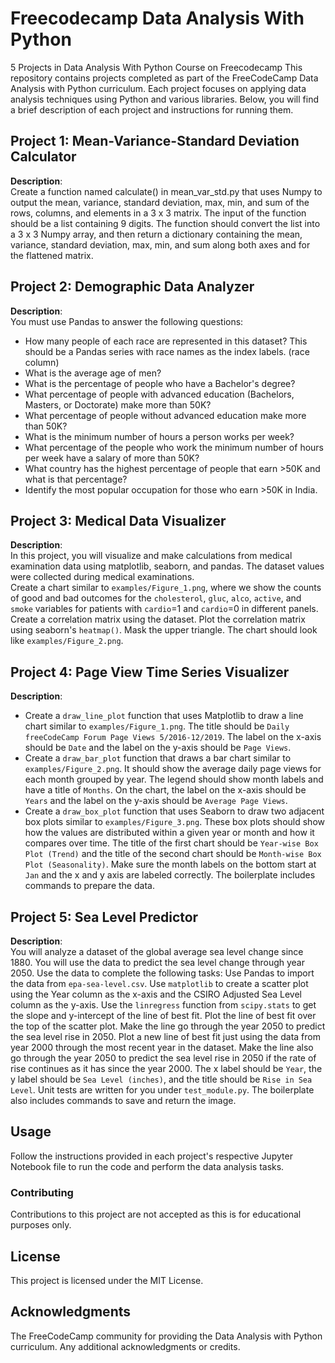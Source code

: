 # Freecodecamp Data Analysis With Python
5 Projects in Data Analysis With Python Course on Freecodecamp
This repository contains projects completed as part of the FreeCodeCamp Data Analysis with Python curriculum. Each project focuses on applying data analysis techniques using Python and various libraries. Below, you will find a brief description of each project and instructions for running them.
## Project 1: Mean-Variance-Standard Deviation Calculator
**Description**:\
Create a function named calculate() in mean_var_std.py that uses Numpy to output the mean, variance, standard deviation, max, min, and sum of the rows, columns, and elements in a 3 x 3 matrix.
The input of the function should be a list containing 9 digits. The function should convert the list into a 3 x 3 Numpy array, and then return a dictionary containing the mean, variance, standard deviation, max, min, and sum along both axes and for the flattened matrix.
## Project 2: Demographic Data Analyzer
**Description**:\
You must use Pandas to answer the following questions:
  * How many people of each race are represented in this dataset? This should be a Pandas series with race names as the index labels. (race column)
  * What is the average age of men?
  * What is the percentage of people who have a Bachelor's degree?
  * What percentage of people with advanced education (Bachelors, Masters, or Doctorate) make more than 50K?
  * What percentage of people without advanced education make more than 50K?
  * What is the minimum number of hours a person works per week?
  * What percentage of the people who work the minimum number of hours per week have a salary of more than 50K?
  * What country has the highest percentage of people that earn >50K and what is that percentage?
  * Identify the most popular occupation for those who earn >50K in India.
## Project 3: Medical Data Visualizer
**Description**:\
In this project, you will visualize and make calculations from medical examination data using matplotlib, seaborn, and pandas. The dataset values were collected during medical examinations.\
Create a chart similar to `examples/Figure_1.png`, where we show the counts of good and bad outcomes for the `cholesterol`, `gluc`, `alco`, `active`, and `smoke` variables for patients with `cardio`=1 and `cardio`=0 in different panels.\
Create a correlation matrix using the dataset. Plot the correlation matrix using seaborn's `heatmap()`. Mask the upper triangle. The chart should look like `examples/Figure_2.png`.
## Project 4: Page View Time Series Visualizer
**Description**:
- Create a `draw_line_plot` function that uses Matplotlib to draw a line chart similar to `examples/Figure_1.png`. The title should be `Daily freeCodeCamp Forum Page Views 5/2016-12/2019`. The label on the x-axis should be `Date` and the label on the y-axis should be `Page Views`.
- Create a `draw_bar_plot` function that draws a bar chart similar to `examples/Figure_2.png`. It should show the average daily page views for each month grouped by year. The legend should show month labels and have a title of `Months`. On the chart, the label on the x-axis should be `Years` and the label on the y-axis should be `Average Page Views`.
- Create a `draw_box_plot` function that uses Seaborn to draw two adjacent box plots similar to `examples/Figure_3.png`. These box plots should show how the values are distributed within a given year or month and how it compares over time. The title of the first chart should be `Year-wise Box Plot (Trend)` and the title of the second chart should be `Month-wise Box Plot (Seasonality)`. Make sure the month labels on the bottom start at `Jan` and the x and y axis are labeled correctly. The boilerplate includes commands to prepare the data.
## Project 5: Sea Level Predictor
**Description**:\
You will analyze a dataset of the global average sea level change since 1880. You will use the data to predict the sea level change through year 2050.
Use the data to complete the following tasks:
Use Pandas to import the data from `epa-sea-level.csv`.
Use `matplotlib` to create a scatter plot using the Year column as the x-axis and the CSIRO Adjusted Sea Level column as the y-axis.
Use the `linregress` function from `scipy.stats` to get the slope and y-intercept of the line of best fit. Plot the line of best fit over the top of the scatter plot. Make the line go through the year 2050 to predict the sea level rise in 2050.
Plot a new line of best fit just using the data from year 2000 through the most recent year in the dataset. Make the line also go through the year 2050 to predict the sea level rise in 2050 if the rate of rise continues as it has since the year 2000.
The x label should be `Year`, the y label should be `Sea Level (inches)`, and the title should be `Rise in Sea Level`.
Unit tests are written for you under `test_module.py`.
The boilerplate also includes commands to save and return the image.

## Usage
Follow the instructions provided in each project's respective Jupyter Notebook file to run the code and perform the data analysis tasks.

### Contributing
Contributions to this project are not accepted as this is for educational purposes only.

## License
This project is licensed under the MIT License.

## Acknowledgments
The FreeCodeCamp community for providing the Data Analysis with Python curriculum.
Any additional acknowledgments or credits.
